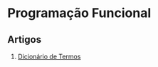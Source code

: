 # Programação Funcional
## Artigos
1. [Dicionário de Termos](https://github.com/lambda-study-group/dicionario-termos-funcionais)
